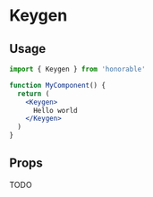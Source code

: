 # Keygen

## Usage

```jsx
import { Keygen } from 'honorable'

function MyComponent() {
  return (
    <Keygen>
      Hello world
    </Keygen>
  )
}
```

## Props

TODO
